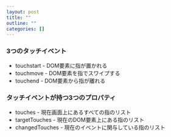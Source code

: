 ```yaml
---
layout: post
title: ""
outline: ""
categories: []
---
```


### 3つのタッチイベント
- touchstart  - DOM要素に指が置かれる
- touchmove   - DOM要素を指でスワイプする
- touchend    - DOM要素から指が離れる


### タッチイベントが持つ3つのプロパティ
- touches        - 現在画面上にあるすべての指のリスト
- targetTouches  - 現在のDOM要素上にある指のリスト
- changedTouches - 現在のイベントに関与している指のリスト
